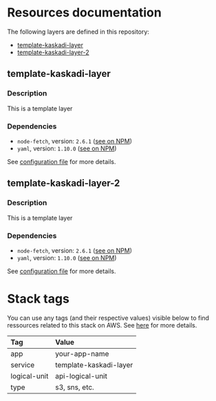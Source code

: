 # Resources documentation

The following layers are defined in this repository:
- [template-kaskadi-layer](#template-kaskadi-layer)
- [template-kaskadi-layer-2](#template-kaskadi-layer-2)

## template-kaskadi-layer <a name="template-kaskadi-layer"></a>

### Description

This is a template layer

### Dependencies

- `node-fetch`, version: `2.6.1` ([see on NPM](https://www.npmjs.com/package/node-fetch))
- `yaml`, version: `1.10.0` ([see on NPM](https://www.npmjs.com/package/yaml))

See [configuration file](./serverless.yml) for more details.

## template-kaskadi-layer-2 <a name="template-kaskadi-layer-2"></a>

### Description

This is a template layer

### Dependencies

- `node-fetch`, version: `2.6.1` ([see on NPM](https://www.npmjs.com/package/node-fetch))
- `yaml`, version: `1.10.0` ([see on NPM](https://www.npmjs.com/package/yaml))

See [configuration file](./serverless.yml) for more details.

# Stack tags

You can use any tags (and their respective values) visible below to find ressources related to this stack on AWS. See [here](https://docs.amazonaws.cn/en_us/AWSCloudFormation/latest/UserGuide/aws-properties-resource-tags.html) for more details.

| Tag          | Value                  |
| :----------- | :--------------------- |
| app          | your-app-name          |
| service      | template-kaskadi-layer |
| logical-unit | api-logical-unit       |
| type         | s3, sns, etc.          |